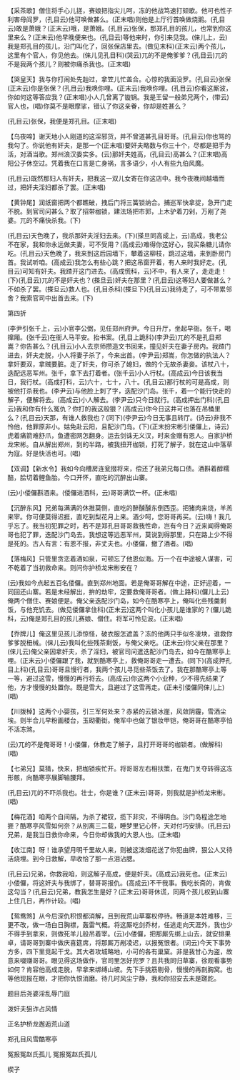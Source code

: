 <!-- { "loadSidebar": true } -->
【采茶歌】僧住将手心儿搓，赛娘把指尖儿呵，冻的他战笃速打颏歌。他可也性子利害母阎罗，(孔目云)他可唤做甚么。(正末唱)则他是上厅行首唤做烧鹅。(孔目云)敢是萧娥？(正末云)哦，是萧娥。(孔目云)张保，那郑孔目的孩儿，也常到你这里来么？(正末云)他早晚便来也。(孔目云)等他来时，你引来见我。(俫儿上，云)我是郑孔目的孩儿，沿门叫化了，回张保店里去。(做见末科)(正末云)两个孩儿，这里有个官人，你见他去。(俫儿见孔目科)(哭云)兀的不是俺爹爹？(孔目云)兀的不是我两个孩儿？则被你痛杀我也。(正末唱)

【哭皇天】我与你打闹处先赸过，拿笠儿忙盖合。心惊的我面没罗。(孔目云)张保(正末云)你是张保？(孔目云)我唤你哩。(正末云)我唤你哩。(孔目云)你看这厮波，你如何这等答应我？(正末唱)小人几曾离了镟锅。我是王留一般弟兄两个，(带云)官人也，(唱)你莫不是眼摩挲，错认了你这亲眷，你却是姓甚么？

(孔目云)张保，我便是郑孔目。(正末唱)

【乌夜啼】谢天地小人刚道的这淫邪货，并不曾道甚孔目哥哥。(孔目云)你也骂的我勾了。你说他有奸夫，是那一个(正末唱)要奸夫略数与你三十个，尽都是把手为活，对酒当歌。郑州浪汉委实多。(云)那奸夫姓高，(孔目云)高甚么？(正末唱)高阳公子休空过。凭着我在口言是亡身祸，言多语少，小人有些九伯风魔。

(孔目云)既然那妇人有奸夫，把我这一双儿女寄在你这店中。我今夜晚间越墙而过，把奸夫淫妇都杀了罢。(正末唱)

【黄钟尾】润纸窗把两个都瞧破，拽后门将三簧锁纳合。捕巡军快拿捉，急开门走不脱。到官司问甚么？取了招带枷锁，建法场把市郭，上木驴着刀剁，万剐了尧婆。兀的不痛快杀我。(下)

(孔目云)天色晚了，我杀那奸夫淫妇去来。(下)(搽旦同高成上，云)高成，我老公不在家，我和你永远做夫妻，可不受用？(高成云)难得你这好心，我买条糖儿请你吃。(孔目云)天色晚了，我来到这后园墙下，攀着这柳枝，跳过这墙，来到卧房门首。我试听咱。(高成云)我怎么有些心跳？把这吊窗开着，有人来时我好走。(孔目云)可知有奸夫。我蹅开这门进去。(高成慌科，云)不中，有人来了，走走走！(下)(孔目云)兀的不是奸夫也？(搽旦云)奸夫在那里？(孔目云)这等妇人要做甚么？不如杀了罢。(搽旦云)救人也。(孔目杀科)(搽旦下)(孔目云)我待走了，可不带累邻舍？我索官司中出首去来。(下)

第四折

(李尹引张千上，云)小官李公弼，见任郑州府尹。今日升厅，坐起早衙。张千，喝撺厢。(张千云)在衙人马平安。抬书案。(孔目上跪科)(李尹云)兀的不是孔目郑嵩？你告甚么？(孔目云)小人去京师攒造文书回来，撞见奸夫在妻子房内。我蹅门进去，奸夫走脱，小人将妻子杀了，今来出首。(李尹云)郑嵩，你怎做的执法人？拿奸要双，拿贼要脏。走了奸夫，你可杀了媳妇，做的个无故杀妻妾。该杖八十，迭配远恶军州。张千，拿下去打着者。(张千云)小人行杖。(高成云)今日该我当日，我行杖。(高成打科，云)六十，七十，八十。(孔目云)那行杖的可是高成，则被他打杀我也。(李尹云)与他脸上刺了字，迭配沙门岛。张千，着一个能行快走的解子，便解将去。(高成云)小人解去。(李尹云)只今日就行。(高成押出门科)(孔目云)我和你有什么冤仇？你打的我这般狠？(高成云)你今日这井可也落在吊桶里么？(孔目云)天那，有谁人救我也？(同下)(李尹云)今日无事且转厅。(诗云)非我不怜他，他罪原非小。姑免赴云阳，且配沙门岛。(下)(正末扮宋彬引偻儸上，诗云)虎着痛箭难舒爪，鱼遭密网怎翻身。运去剑诛无义汉，时来金赠有恩人。自家护桥龙宋彬。自从解出郑州，到的半路，被我扭开枷锁，打死了解子，就在这山中落草为寇。好是快活也可。(唱)

【双调】【新水令】我如今向槽房连瓮掇将来，偿还了我弟兄每口债。酒斟着醇糯醅，脍切着鲤鱼胎。今口开怀，直吃的沉醉出山寨。

(云)小偻儸斟酒来。(偻儸进酒科，云)哥哥满饮一杯。(正未唱)

【沉醉东风】兄弟每满满的休推莫侧，直吃的醉醺醺东倒西歪。把猪肉来烧，羊羔来宰。你可便莫得迟捱，直吃到梨花月上来。酒少呵，您哥哥再买。(云)嗨！我几乎忘了。我当初犯罪之时，若不是郑孔目哥哥救我性命，岂有今日？近来闻得俺哥哥也犯了罪，迭配沙门岛去。我想这等远恶军州，莫说到得那里，只在路上少不得是死的。古人有言：有恩不报，非丈夫也。小偻儸，撤了酒者。(唱)

【落梅风】只管里贪恋着酒如泉，可顿忘了他恩似海。万一个在中途被人谋害，可不乾着了当初救命来。则问你护桥龙宋彬安在？

(云)我如今点起五百名偻儸。直到郑州地面。若是俺哥哥解在中途，正好迎着，一同回还山寨。若是未经解出，拚的劫牢，定要救俺哥哥者。(做上路科)(儸儿上云)俺两个僧住、赛娘便是。俺父亲迭配沙门岛，如今在酷寒亭上，俺叫化些残羹剩饭，与他充饥去。(做见偻儸拿住科)(正末云)这两个叫化小孩儿是谁家的？(儸儿跪科，云)俺是郑孔目的孩儿赛娘、僧住。将军可怜见波。(正末唱)

【乔牌儿】俺这里见孩儿添惊怪，破衣服怎遮盖？冻的他两只手似冬凌块，谁救你爹爹脱杻械。(俫儿云)我叫化些残茶剩饭，与俺父亲吃。(正末云)你父亲在那里？(俫儿云)俺父亲因拿奸夫，杀了淫妇，被官司问遣迭配沙门岛去，如今在酷寒亭上哩。(正末云)小偻儸跟了我，就到酷寒亭上，救俺哥哥走一遭去。(同下)(高成押孔目上科)(孔目云)哥哥且慢行者，我两个孩儿寻觅些茶饭去了。我在那酷寒亭上等一等，避过这雪，慢慢的再行将去。(高成云)你这两个小业种，少不得先结果了他，方才慢慢的处置你。既是雪大，且避过了这雪再走。(正未引偻儸同俫儿上)(唱)

【川拨棹】这两个小婴孩，引三军何处来？赤紧的云锁冰崖，风敛阴霾，雪洒尘埃。则半合儿早粉画楼台，玉砌衢街。俺军中也做了银妆甲铠，俺哥哥在酷寒亭怕不活冻煞。

(云)兀的不是俺哥哥！小偻儸，休教走了解子，且打开哥哥的枷锁者。(做解科)(唱)

【七弟兄】莫猜，快来，把枷锁疾忙开。将哥哥左右相扶策，在鬼门关夺转得这冻形骸，向酷寒亭展脚输腰拜。

(孔目云)兀的不吓杀我也。壮士，你是谁？(正末云)哥哥，则我就是护桥龙宋彬。(唱)

【梅花酒】咱两个自间隔，为杀了裙钗，揽下非灾，不得明白。沙门岛程途怎地捱？酷寒亭风雪如何奈？从别离三二载，睡梦里记心怀，天对付巧安排。(孔目云)兄弟，是我当日救你命来，今日你却做我的大恩人也。(正末唱)

【收江南】呀！谁承望月明千里故人来，则被这泼烟花送了你犯由牌，狠公人又待活烧埋。到今日救解，早收恰了那一点泪沾腮。

(孔目云)兄弟，你救我咱，则这解子高成，便是奸夫。(高成云)我死也。(正末云)小偻儸，将这奸夫与我绑了，替哥哥报仇。(高成云)不干我事。我吃长斋的，肯做这勾当？(孔目云)兄弟，教我怎生是好？(正末云)哥哥休谎，同两个孩儿权到山寨上住几日，再作计较。(唱)

【鸳鸯煞】从今后深仇积恨都消解，且到我荒山草寨权停待。畅道是本姓难移，三更不改，做一场白日胸襟，轰雷气概。将这厮吃剑乔材，任逃走向天涯外，我也少不得手到拿来，则做死羊儿般吊着宰。(云)小偻儸，把那厮先绑上山去，就安排果卓，请哥哥到寨中做庆喜筵席，将那厮万剐凌迟，以报冤恨者。(词云)今天下事势方多，四下里竞起干戈。其大者攻城略地，小可的各有巢窠。非是我甘心为盗，故意来啜赚哥哥。眼见得这场做作，官司里怎好兜罗？且共我同归草寨，徐观看事势如何？肯容他高成走脱，早拿来绑缚山坡。先下手挑筋剔骨，慢慢的再剖胸窝。也等他现报在眼，才把你仇恨消磨。待几时风尘宁静，我和你招安去未是蹉跎。

题目后尧婆淫乱辱门庭

泼奸夫狙诈占风情

正名护桥龙邂逅荒山道

郑孔目风雪酷寒亭
　

冤报冤赵氏孤儿
冤报冤赵氏孤儿

楔子


